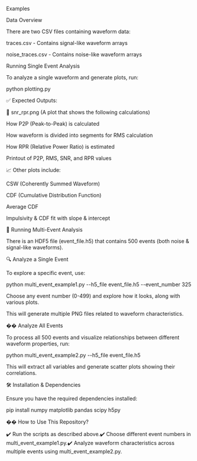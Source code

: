 Examples

Data Overview

There are two CSV files containing waveform data:

traces.csv - Contains signal-like waveform arrays

noise_traces.csv - Contains noise-like waveform arrays

Running Single Event Analysis

To analyze a single waveform and generate plots, run:

python plotting.py

✅ Expected Outputs:

📸 snr_rpr.png (A plot that shows the following calculations)

How P2P (Peak-to-Peak) is calculated

How waveform is divided into segments for RMS calculation

How RPR (Relative Power Ratio) is estimated

Printout of P2P, RMS, SNR, and RPR values

📈 Other plots include:

CSW (Coherently Summed Waveform)

CDF (Cumulative Distribution Function)

Average CDF

Impulsivity & CDF fit with slope & intercept

🧪 Running Multi-Event Analysis

There is an HDF5 file (event_file.h5) that contains 500 events (both noise & signal-like waveforms).

🔍 Analyze a Single Event

To explore a specific event, use:

python multi_event_example1.py --h5_file event_file.h5 --event_number 325

Choose any event number (0-499) and explore how it looks, along with various plots.

This will generate multiple PNG files related to waveform characteristics.

�� Analyze All Events

To process all 500 events and visualize relationships between different waveform properties, run:

python multi_event_example2.py --h5_file event_file.h5

This will extract all variables and generate scatter plots showing their correlations.

🛠 Installation & Dependencies

Ensure you have the required dependencies installed:

pip install numpy matplotlib pandas scipy h5py

�� How to Use This Repository?

✔️ Run the scripts as described above.✔️ Choose different event numbers in multi_event_example1.py.✔️ Analyze waveform characteristics across multiple events using multi_event_example2.py.




